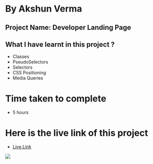 # By Akshun Verma

## Project Name: Developer Landing Page

## What I have learnt in this project ?
  - Classes
  - PseudoSelectors
  - Selectors
  - CSS Positioning
  - Media Queries

# Time taken to complete
- 5 hours

# Here is the live link of this project
- [Live Link](https://project09-ineuron-45.netlify.app/)







![](https://img.shields.io/badge/HTML5-CSS3-orange)
